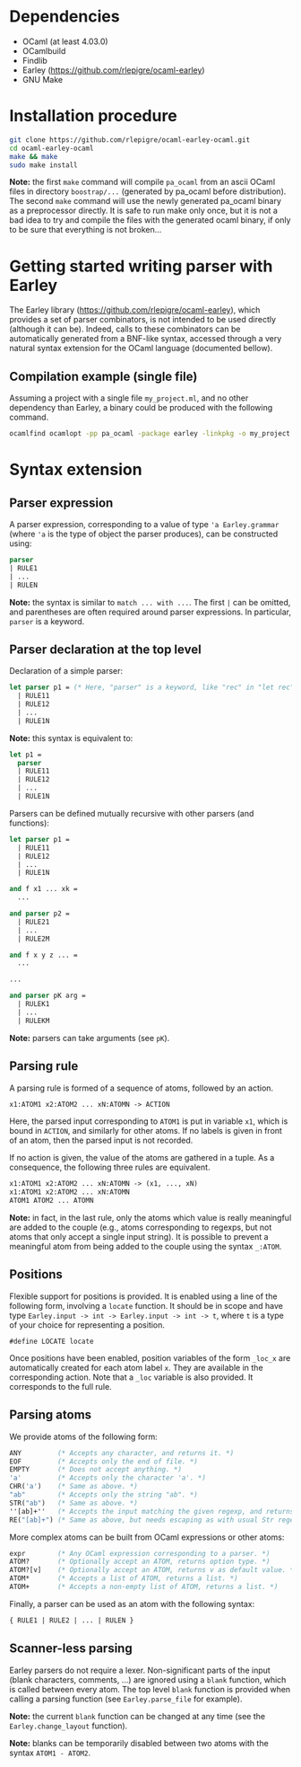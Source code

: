 # Dependencies

 * OCaml (at least 4.03.0)
 * OCamlbuild
 * Findlib
 * Earley (https://github.com/rlepigre/ocaml-earley)
 * GNU Make

# Installation procedure

```bash
git clone https://github.com/rlepigre/ocaml-earley-ocaml.git
cd ocaml-earley-ocaml
make && make
sudo make install
```

**Note:** the first `make` command will compile `pa_ocaml` from an ascii OCaml
files in directory `boostrap/...` (generated by pa_ocaml before distribution).
The second `make` command will use the newly generated pa_ocaml binary as a
preprocessor directly. It is safe to run make only once, but it is not a bad
idea to try and compile the files with the generated ocaml binary, if only to
be sure that everything is not broken...

# Getting started writing parser with Earley

The Earley library (https://github.com/rlepigre/ocaml-earley), which provides
a set of parser combinators, is not intended to be used directly (although it
can be). Indeed, calls to these combinators can be automatically generated
from a BNF-like syntax, accessed through a very natural syntax extension for
the OCaml language (documented bellow).

## Compilation example (single file)

Assuming a project with a single file `my_project.ml`, and no other dependency
than Earley, a binary could be produced with the following command.
```bash
ocamlfind ocamlopt -pp pa_ocaml -package earley -linkpkg -o my_project my_project.ml
```

# Syntax extension

## Parser expression

A parser expression, corresponding to a value of type `'a Earley.grammar`
(where `'a` is the type of object the parser produces), can be constructed
using:
```ocaml
parser
| RULE1
| ...
| RULEN
```

**Note:** the syntax is similar to `match ... with ...`. The first `|` can be
omitted, and parentheses are often required around parser expressions. In
particular, `parser` is a keyword.

## Parser declaration at the top level

Declaration of a simple parser:
```ocaml
let parser p1 = (* Here, "parser" is a keyword, like "rec" in "let rec". *)
  | RULE11
  | RULE12
  | ...
  | RULE1N
```

**Note:** this syntax is equivalent to:
```ocaml
let p1 =
  parser
  | RULE11
  | RULE12
  | ...
  | RULE1N
```

Parsers can be defined mutually recursive with other parsers (and functions):
```ocaml
let parser p1 =
  | RULE11
  | RULE12
  | ...
  | RULE1N

and f x1 ... xk =
  ...

and parser p2 =
  | RULE21
  | ...
  | RULE2M

and f x y z ... =
  ...

...

and parser pK arg =
  | RULEK1
  | ...
  | RULEKM
```

**Note:** parsers can take arguments (see `pK`).

## Parsing rule

A parsing rule is formed of a sequence of atoms, followed by an action.
```OCaml
x1:ATOM1 x2:ATOM2 ... xN:ATOMN -> ACTION
```
Here, the parsed input corresponding to `ATOM1` is put in variable `x1`,
which is bound in `ACTION`, and similarly for other atoms. If no labels
is given in front of an atom, then the parsed input is not recorded.

If no action is given, the value of the atoms are gathered in a tuple. As
a consequence, the following three rules are equivalent.
```OCaml
x1:ATOM1 x2:ATOM2 ... xN:ATOMN -> (x1, ..., xN)
x1:ATOM1 x2:ATOM2 ... xN:ATOMN
ATOM1 ATOM2 ... ATOMN
```

**Note:** in fact, in the last rule, only the atoms which value is really
meaningful are added to the couple (e.g., atoms corresponding to regexps,
but not atoms that only accept a single input string). It is possible to
prevent a meaningful atom from being added to the couple using the syntax
`_:ATOM`.

## Positions

Flexible support for positions is provided. It is enabled using a line of
the following form, involving a `locate` function. It should be in scope
and have type `Earley.input -> int -> Earley.input -> int -> t`, where `t`
is a type of your choice for representing a position.
```
#define LOCATE locate
```

Once positions have been enabled, position variables of the form `_loc_x`
are automatically created for each atom label `x`. They are available in
the corresponding action. Note that a `_loc` variable is also provided. It
corresponds to the full rule.

## Parsing atoms

We provide atoms of the following form:
```ocaml
ANY         (* Accepts any character, and returns it. *)
EOF         (* Accepts only the end of file. *)
EMPTY       (* Does not accept anything. *)
'a'         (* Accepts only the character 'a'. *)
CHR('a')    (* Same as above. *)
"ab"        (* Accepts only the string "ab". *)
STR("ab")   (* Same as above. *)
''[ab]+''   (* Accepts the input matching the given regexp, and returns it. *)
RE("[ab]+") (* Same as above, but needs escaping as with usual Str regexp. *)
```

More complex atoms can be built from OCaml expressions or other atoms:
```ocaml
expr        (* Any OCaml expression corresponding to a parser. *)
ATOM?       (* Optionally accept an ATOM, returns option type. *)
ATOM?[v]    (* Optionally accept an ATOM, returns v as default value. *)
ATOM*       (* Accepts a list of ATOM, returns a list. *)
ATOM+       (* Accepts a non-empty list of ATOM, returns a list. *)
```

Finally, a parser can be used as an atom with the following syntax:
```ocaml
{ RULE1 | RULE2 | ... | RULEN }
```

## Scanner-less parsing

Earley parsers do not require a lexer. Non-significant parts of the input
(blank characters, comments, ...) are ignored using a `blank` function,
which is called between every atom. The top level `blank` function is
provided when calling a parsing function (see `Earley.parse_file` for
example).

**Note:** the current `blank` function can be changed at any time (see the
`Earley.change_layout` function).

**Note:** blanks can be temporarily disabled between two atoms with the
syntax `ATOM1 - ATOM2`.
